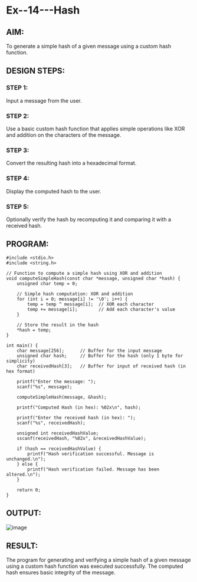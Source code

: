 # Ex--14---Hash

## AIM:
To generate a simple hash of a given message using a custom hash function.

## DESIGN STEPS:
### STEP 1:
Input a message from the user.

### STEP 2:
Use a basic custom hash function that applies simple operations like XOR and addition on the characters of the message.

### STEP 3:
Convert the resulting hash into a hexadecimal format.

### STEP 4:
Display the computed hash to the user.

### STEP 5:
Optionally verify the hash by recomputing it and comparing it with a received hash.

## PROGRAM:
~~~
#include <stdio.h>
#include <string.h>

// Function to compute a simple hash using XOR and addition
void computeSimpleHash(const char *message, unsigned char *hash) {
    unsigned char temp = 0;

    // Simple hash computation: XOR and addition
    for (int i = 0; message[i] != '\0'; i++) {
        temp = temp ^ message[i];  // XOR each character
        temp += message[i];        // Add each character's value
    }
    
    // Store the result in the hash
    *hash = temp;
}

int main() {
    char message[256];      // Buffer for the input message
    unsigned char hash;     // Buffer for the hash (only 1 byte for simplicity)
    char receivedHash[3];   // Buffer for input of received hash (in hex format)

    printf("Enter the message: ");
    scanf("%s", message);

    computeSimpleHash(message, &hash);

    printf("Computed Hash (in hex): %02x\n", hash);

    printf("Enter the received hash (in hex): ");
    scanf("%s", receivedHash);

    unsigned int receivedHashValue;
    sscanf(receivedHash, "%02x", &receivedHashValue);

    if (hash == receivedHashValue) {
        printf("Hash verification successful. Message is unchanged.\n");
    } else {
        printf("Hash verification failed. Message has been altered.\n");
    }

    return 0;
}
~~~

## OUTPUT:
![image](https://github.com/user-attachments/assets/65bdb72e-96de-4db1-a673-ea3c116c4f70)


## RESULT:
The program for generating and verifying a simple hash of a given message using a custom hash function was executed successfully. The computed hash ensures basic integrity of the message.
